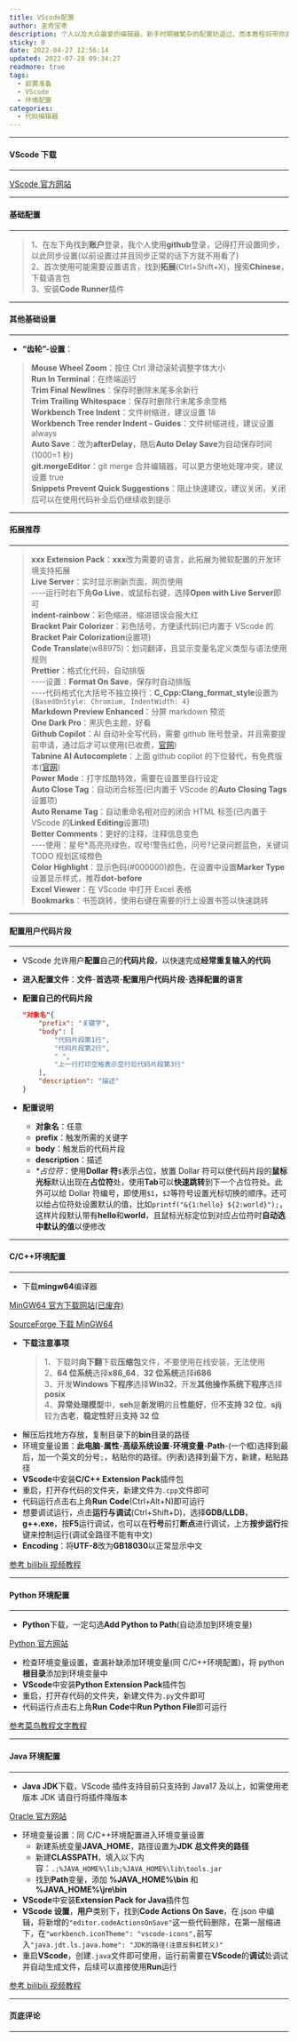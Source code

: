 ```yaml
---
title: VScode配置
author: 圣奇宝枣
description: 个人以及大众最爱的编辑器，新手时期被繁杂的配置劝退过，而本教程将带你渡过难关
sticky: 0
date: 2022-04-27 12:56:14
updated: 2022-07-28 09:34:27
readmore: true
tags:
  - 前置准备
  - VScode
  - 环境配置
categories:
  - 代码编辑器
---
```


---

#### **VScode 下载**

---

[VScode 官方网站](https://code.visualstudio.com/)

---

#### **基础配置**

---

<div class="info">

> 1、在左下角找到**账户**登录，我个人使用**github**登录，记得打开设置同步，以此同步设置(以前设置过并且同步正常的话下方就不用看了)  
> 2、首次使用可能需要设置语言，找到**拓展**(Ctrl+Shift+X)，搜索**Chinese**，下载语言包  
> 3、安装**Code Runner**插件

</div>

---

<!-- more -->

#### **其他基础设置**

---

- **“齿轮”-设置**：

<div class="success">

> **Mouse Wheel Zoom**：按住 Ctrl 滑动滚轮调整字体大小  
> **Run In Terminal**：在终端运行  
> **Trim Final Newlines**：保存时删除末尾多余新行  
> **Trim Trailing Whitespace**：保存时删除行末尾多余空格  
> **Workbench Tree Indent**：文件树缩进，建议设置 18  
> **Workbench Tree render Indent - Guides**：文件树缩进线，建议设置 always  
> **Auto Save**：改为**afterDelay**，随后**Auto Delay Save**为自动保存时间(1000=1 秒)  
> **git.mergeEditor**：git merge 合并编辑器，可以更方便地处理冲突，建议设置 true  
> **Snippets Prevent Quick Suggestions**：阻止快速建议，建议关闭，关闭后可以在使用代码补全后仍继续收到提示

</div>

---

#### **拓展推荐**

---

<div class="warning">

> **xxx Extension Pack**：**xxx**改为需要的语言，此拓展为微软配置的开发环境支持拓展  
> **Live Server**：实时显示刷新页面，网页使用  
> ----运行时右下角**Go Live**，或鼠标右键，选择**Open with Live Server**即可  
> **indent-rainbow**：彩色缩进，缩进错误会报大红  
> **Bracket Pair Colorizer**：彩色括号，方便读代码(已内置于 VScode 的**Bracket Pair Colorization**设置项)  
> **Code Translate**(w88975)：划词翻译，且显示变量名定义类型与语法使用规则  
> **Prettier**：格式化代码，自动排版  
> ----设置：**Format On Save**，保存时自动排版  
> ----代码格式化大括号不独立换行：**C_Cpp:Clang_format_style**设置为`{BasedOnStyle: Chromium, IndentWidth: 4}`  
> **Markdown Preview Enhanced**：分屏 markdown 预览  
> **One Dark Pro**：黑灰色主题，好看  
> **Github Copilot**：AI 自动补全写代码，需要 github 账号登录，并且需要提前申请，通过后才可以使用(已收费，[官网](https://copilot.github.com/))  
> **Tabnine AI Autocomplete**：上面 github copilot 的下位替代，有免费版本([官网](https://www.tabnine.com/))  
> **Power Mode**：打字炫酷特效，需要在设置里自行设定  
> **Auto Close Tag**：自动闭合标签(已内置于 VScode 的**Auto Closing Tags**设置项)  
> **Auto Rename Tag**：自动重命名相对应的闭合 HTML 标签(已内置于 VScode 的**Linked Editing**设置项)  
> **Better Comments**：更好的注释，注释信息变色  
> ----使用：星号\*高亮亮绿色，叹号!警告红色，问号?记录问题蓝色，关键词 TODO 规划区域橙色  
> **Color Highlight**：显示色码(#000000)颜色，在设置中设置**Marker Type**设置显示样式，推荐**dot-before**  
> **Excel Viewer**：在 VScode 中打开 Excel 表格  
> **Bookmarks**：书签跳转，使用右键在需要的行上设置书签以快速跳转

</div>

---

#### **配置用户代码片段**

---

- VScode 允许用户**配置**自己的**代码片段**，以快速完成**经常重复输入的代码**

- **进入配置文件**：**文件**-**首选项**-**配置用户代码片段**-**选择配置的语言**

- **配置自己的代码片段**

  ```json
  "对象名"{
      "prefix": "关键字",
      "body": [
          "代码片段第1行",
          "代码片段第2行",
          " ",
          "上一行打印空格表示空行后代码片段第3行"
      ],
      "description": "描述"
  }
  ```

- **配置说明**

  - **对象名**：任意
  - **prefix**：触发所需的关键字
  - **body**：触发后的代码片段
  - **description**：描述
  - _\*占位符_：使用**Dollar 符**`$`表示占位，放置 Dollar 符可以使代码片段的**鼠标光标**默认出现在**占位符**处，使用**Tab**可以**快速跳转**到下一个占位符处。此外可以给 Dollar 符编号，即使用`$1`，`$2`等符号设置光标切换的顺序。还可以给占位符处设置默认的值，比如`printf("&{1:hello} ${2:world}");`，这样片段默认带有**hello**和**world**，且鼠标光标定位到对应占位符时**自动选中默认的值**以便修改

---

#### **C/C++环境配置**

---

- 下载**mingw64**编译器

[MinGW64 官方下载网站(已废弃)](https://www.mingw-w64.org/downloads/)

[SourceForge 下载 MinGW64](https://sourceforge.net/projects/mingw-w64/files/?source=navbar)

- **下载注意事项**
  > 1、下载时**向下翻**下载**压缩包**文件，不要使用在线安装，无法使用  
  > 2、**64 位系统**选择**x86_64**，**32 位系统**选择**i686**  
  > 3、开发**Windows 下程序**选择**Win32**，开发**其他操作系统下程序**选择**posix**  
  > 4、**异常处理模型**中，**seh**是**新发明**的且**性能好**，但**不支持 32 位**，**sjlj**较为**古老**，**稳定性好**且**支持 32 位**
- 解压后找地方存放，复制目录下的**bin**目录的路径
- 环境变量设置：**此电脑**-**属性**-**高级系统设置**-**环境变量**-**Path**-(一个框)选择到最后，加一个英文的分号`;`，粘贴你的路径。(列表)选择到最下方，新建，粘贴路径
- **VScode**中安装**C/C++ Extension Pack**插件包
- 重启，打开存代码的文件夹，新建文件为`.cpp`文件即可
- 代码运行点击右上角**Run** **Code**(Ctrl+Alt+N)即可运行
- 想要调试运行，点击**运行与调试**(Ctrl+Shift+D)，选择**GDB/LLDB**，**g++.exe**，按**F5**运行调试，也可以在**行号**前打**断点**进行调试，上方**按步运行**按键来控制运行(调试全路径不能有中文)
- **Encoding**：将**UTF-8**改为**GB18030**以正常显示中文

[参考 bilibili 视频教程](https://www.bilibili.com/video/BV1UL411b7B4?spm_id_from=333.337.search-card.all.click)

---

#### **Python 环境配置**

---

- **Python**下载，一定勾选**Add Python to Path**(自动添加到环境变量)

[Python 官方网站](https://www.python.org/)

- 检查环境变量设置，查漏补缺添加环境变量(同 C/C++环境配置)，将 python**根目录**添加到环境变量中
- **VScode**中安装**Python Extension Pack**插件包
- 重启，打开存代码的文件夹，新建文件为`.py`文件即可
- 代码运行点击右上角**Run** **Code**中**Run Python File**即可运行

[参考菜鸟教程文字教程](https://www.runoob.com/python3/python3-install.html)

---

#### **Java 环境配置**

---

- **Java JDK**下载，VScode 插件支持目前只支持到 Java17 及以上，如需使用老版本 JDK 请自行将插件降版本

[Oracle 官方网站](https://www.oracle.com/cn/java/)

- 环境变量设置：同 C/C++环境配置进入环境变量设置
  - 新建系统变量**JAVA_HOME**，路径设置为**JDK 总文件夹的路径**
  - 新建**CLASSPATH**，填入以下内容：`.;%JAVA_HOME%\lib;%JAVA_HOME%\lib\tools.jar`
  - 找到**Path**变量，添加 **%JAVA_HOME%\bin** 和 **%JAVA_HOME%\jre\bin**
- **VScode**中安装**Extension Pack for Java**插件包
- **VScode 设置**，**用户**类别下，找到**Code Actions On Save**，在.json 中编辑，将新增的`"editor.codeActionsOnSave"`这一些代码删除，在第一层缩进下，在`"workbench.iconTheme": "vscode-icons",`前写入`"java.jdt.ls.java.home": "JDK的路径(注意反斜杠转义)"`
- 重启**VScode**，创建`.java`文件即可使用，运行前需要在**VScode**的**调试**处调试并自动生成文件，后续可以直接使用**Run**运行

[参考 bilibili 视频教程](https://www.bilibili.com/video/BV16y4y177b9)

---

#### **页底评论**

---
